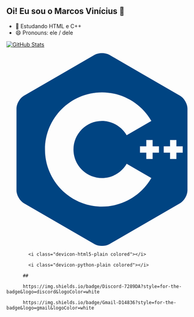 ## Oi! Eu sou o Marcos Vinícius 👋

- 🌱 Estudando  HTML e C++
- 😄 Pronouns: ele / dele


[![GitHub Stats](https://github-readme-stats.vercel.app/api?username=marcos-viniS1)](https://github.com/SEU-USUARIO)


<svg viewBox="0 0 128 128">
<path fill="#004482" d="M63.443 0c-1.782 0-3.564.39-4.916 1.172L11.594 28.27C8.89 29.828 6.68 33.66 6.68 36.78v54.197c0 1.562.55 3.298 1.441 4.841l-.002.002c.89 1.543 2.123 2.89 3.475 3.672l46.931 27.094c2.703 1.562 7.13 1.562 9.832 0h.002l46.934-27.094c1.352-.78 2.582-2.129 3.473-3.672.89-1.543 1.441-3.28 1.441-4.843V36.779c0-1.557-.55-3.295-1.441-4.838v-.002c-.891-1.545-2.121-2.893-3.473-3.67L68.359 1.173C67.008.39 65.226 0 63.443 0zm.002 26.033c13.465 0 26.02 7.246 32.77 18.91l-16.38 9.479c-3.372-5.836-9.66-9.467-16.39-9.467-10.432 0-18.922 8.49-18.922 18.924S53.013 82.8 63.445 82.8c6.735 0 13.015-3.625 16.395-9.465l16.375 9.477c-6.746 11.662-19.305 18.91-32.77 18.91-20.867 0-37.843-16.977-37.843-37.844s16.976-37.844 37.843-37.844v-.002zM92.881 57.57h4.201v4.207h4.203v4.203h-4.203v4.207h-4.201V65.98h-4.207v-4.203h4.207V57.57zm15.765 0h4.208v4.207h4.203v4.203h-4.203v4.207h-4.208V65.98h-4.205v-4.203h4.205V57.57z"></path>
</svg>
            <i class="devicon-cplusplus-plain colored"></i>
          
            <i class="devicon-html5-plain colored"></i>
          
            <i class="devicon-python-plain colored"></i>

          ##

          https://img.shields.io/badge/Discord-7289DA?style=for-the-badge&logo=discord&logoColor=white

          https://img.shields.io/badge/Gmail-D14836?style=for-the-badge&logo=gmail&logoColor=white
